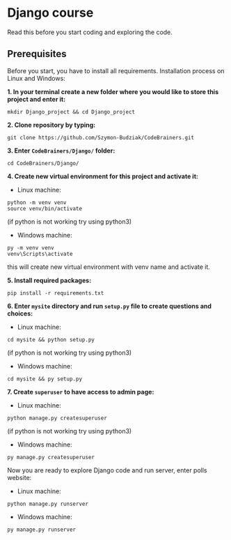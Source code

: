 # Django course
Read this before you start coding and exploring the code.
## Prerequisites
Before you start, you have to install all requirements. Installation process on Linux and Windows:

__1. In your terminal create a new folder where you would like to store this project and enter it:__
```
mkdir Django_project && cd Django_project
```
__2. Clone repository by typing:__
```
git clone https://github.com/Szymon-Budziak/CodeBrainers.git
```
__3. Enter `CodeBrainers/Django/` folder:__
```
cd CodeBrainers/Django/
```
__4. Create new virtual environment for this project and activate it:__
 - Linux machine:
```
python -m venv venv
source venv/bin/activate
```
(if python is not working try using python3)
- Windows machine:
```
py -m venv venv
venv\Scripts\activate
```
this will create new virtual environment with venv name and activate it.

__5. Install required packages:__
```
pip install -r requirements.txt
```

__6. Enter `mysite` directory and run `setup.py` file to create questions and choices:__
 - Linux machine:
```
cd mysite && python setup.py
```
(if python is not working try using python3)
- Windows machine:
```
cd mysite && py setup.py
```

__7. Create `superuser` to have access to admin page:__
 - Linux machine:
```
python manage.py createsuperuser
```
(if python is not working try using python3)
- Windows machine:
```
py manage.py createsuperuser
```

Now you are ready to explore Django code and run server, enter polls website:
 - Linux machine:
```
python manage.py runserver
```
- Windows machine:
```
py manage.py runserver
```